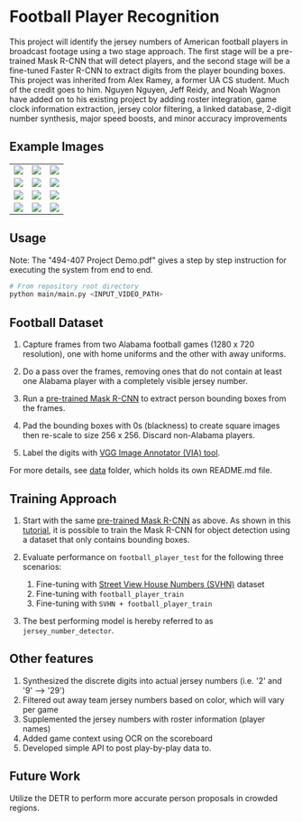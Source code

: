 # Football Player Recognition

This project will identify the jersey numbers of American football players in broadcast footage using a two stage approach. The first stage will be a pre-trained Mask R-CNN that will detect players, and the second stage will be a fine-tuned Faster R-CNN to extract digits from the player bounding boxes. This project was inherited from Alex Ramey, a former UA CS student. Much of the credit goes to him. Nguyen Nguyen, Jeff Reidy, and Noah Wagnon have added on to his existing project by adding roster integration, game clock information extraction, jersey color filtering, a linked database, 2-digit number synthesis, major speed boosts, and minor accuracy improvements

## Example Images

| | | |
|:----------:|:----------:|:----------:|
| ![][pic1]  | ![][pic2]  | ![][pic3]  |
| ![][pic4]  | ![][pic5]  | ![][pic6]  |
| ![][pic7]  | ![][pic8]  | ![][pic9]  |
| ![][pic10]  | ![][pic11] | ![][pic12] |

[pic1]: readme_assets/pic1.png
[pic2]: readme_assets/pic2.png
[pic3]: readme_assets/pic3.png
[pic4]: readme_assets/pic4.png
[pic5]: readme_assets/pic5.png
[pic6]: readme_assets/pic6.png
[pic7]: readme_assets/pic7.png
[pic8]: readme_assets/pic8.png
[pic9]: readme_assets/pic9.png
[pic10]: readme_assets/pic10.png
[pic11]: readme_assets/pic11.png
[pic12]: readme_assets/pic12.png

## Usage
Note: The "494-407 Project Demo.pdf" gives a step by step instruction for executing the system from end to end.

```bash
# From repository root directory
python main/main.py <INPUT_VIDEO_PATH>
```

## Football Dataset 
1. Capture frames from two Alabama football games (1280 x 720 resolution), one with home uniforms and the other with away uniforms.

1. Do a pass over the frames, removing ones that do not contain at least one Alabama player with a completely visible jersey number.

1. Run a [pre-trained Mask R-CNN](https://github.com/matterport/Mask_RCNN) to extract person bounding boxes from the frames.

1. Pad the bounding boxes with 0s (blackness) to create square images then re-scale to size 256 x 256. Discard non-Alabama players.

1. Label the digits with [VGG Image Annotator (VIA) tool](http://www.robots.ox.ac.uk/~vgg/software/via/).

For more details, see [data](data) folder, which holds its own README.md file.

## Training Approach

1. Start with the same [pre-trained Mask R-CNN](https://github.com/matterport/Mask_RCNN) as above. As shown in this [tutorial](https://machinelearningmastery.com/how-to-train-an-object-detection-model-with-keras/), it is possible to train the Mask R-CNN for object detection using a dataset that only contains bounding boxes.

1. Evaluate performance on `football_player_test` for the following three scenarios:
    
    1. Fine-tuning with [Street View House Numbers (SVHN)](http://ufldl.stanford.edu/housenumbers/) dataset
    1. Fine-tuning with `football_player_train`
    1. Fine-tuning with `SVHN + football_player_train` 

3. The best performing model is hereby referred to as `jersey_number_detector`.

## Other features

1. Synthesized the discrete digits into actual jersey numbers (i.e. '2' and '9' --> '29')
2. Filtered out away team jersey numbers based on color, which will vary per game
3. Supplemented the jersey numbers with roster information (player names)
4. Added game context using OCR on the scoreboard
5. Developed simple API to post play-by-play data to.

## Future Work
Utilize the DETR to perform more accurate person proposals in crowded regions.
